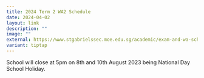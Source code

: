 ```yaml
---
title: 2024 Term 2 WA2 Schedule
date: 2024-04-02
layout: link
description: ""
image: ""
external: https://www.stgabrielssec.moe.edu.sg/academic/exam-and-wa-schedule/
variant: tiptap
---
```

School will close at 5pm on 8th and 10th August 2023 being National Day School Holiday.